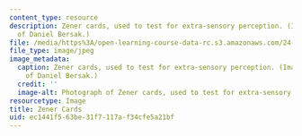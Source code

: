 ```yaml
---
content_type: resource
description: Zener cards, used to test for extra-sensory perception. (Image courtesy
  of Daniel Bersak.)
file: /media/https%3A/open-learning-course-data-rc.s3.amazonaws.com/24-500-other-minds-spring-2003/ec1441f563be31f7117af34cfe5a21bf_24-500s03.jpg
file_type: image/jpeg
image_metadata:
  caption: Zener cards, used to test for extra-sensory perception. (Image courtesy
    of Daniel Bersak.)
  credit: ''
  image-alt: Photograph of Zener cards, used to test for extra-sensory perception.
resourcetype: Image
title: Zener Cards
uid: ec1441f5-63be-31f7-117a-f34cfe5a21bf
---
```

